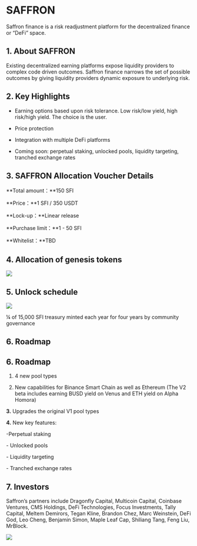 # SAFFRON

Saffron finance is a risk readjustment platform for the decentralized finance or “DeFi” space. 



## 1. About SAFFRON

Existing decentralized earning platforms expose liquidity providers to complex code driven outcomes. Saffron finance narrows the set of possible outcomes by giving liquidity providers dynamic exposure to underlying risk.





## 2. Key Highlights

- Earning options based upon risk tolerance. Low risk/low yield, high risk/high yield. The choice is the user.

- Price protection

- Integration with multiple DeFi platforms

- Coming soon: perpetual staking, unlocked pools, liquidity targeting, tranched exchange rates





## 3. SAFFRON Allocation Voucher Details

**Total amount：**150 SFI

**Price：**1 SFI / 350 USDT

**Lock-up：**Linear release

**Purchase limit：**1 - 50 SFI

**Whitelist：**TBD





## 4. Allocation of genesis tokens



<img src="https://ic-market-projects.solv.finance/images/SFI/SFI allocation.png" style="margin: 0 auto;" />





## 5. Unlock schedule



<img src="https://ic-market-projects.solv.finance/images/SFI/SFI Schedule.png" style="margin: 0 auto;" />

 ¼ of 15,000 SFI treasury minted each year for four years by community governance





## 6. Roadmap

## 6. Roadmap

1. 4 new pool types

2. New capabilities for Binance Smart Chain as well as Ethereum (The V2 beta includes earning BUSD yield on Venus and ETH yield on Alpha Homora)

**3.** Upgrades the original V1 pool types

**4.** New key features:

 \-Perpetual staking

 \- Unlocked pools

 \- Liquidity targeting

 \- Tranched exchange rates





## 7. Investors

Saffron’s partners include Dragonfly Capital, Multicoin Capital, Coinbase Ventures, CMS Holdings, DeFi Technologies, Focus Investments, Tally Capital, Meltem Demirors, Tegan Kline, Brandon Chez, Marc Weinstein, DeFi God, Leo Cheng, Benjamin Simon, Maple Leaf Cap, Shiliang Tang, Feng Liu, MrBlock.

<img src="https://ic-market-projects.solv.finance/images/SFI/SFI investor.png" style="margin: 0 auto;" />
